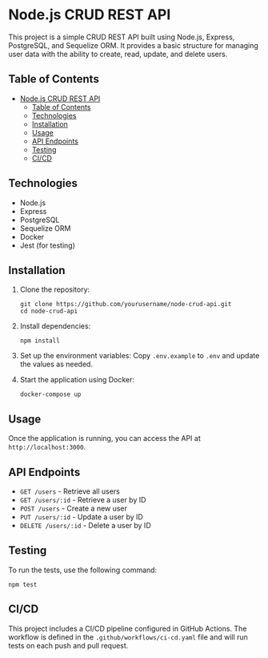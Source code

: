 # Node.js CRUD REST API

This project is a simple CRUD REST API built using Node.js, Express, PostgreSQL, and Sequelize ORM. It provides a basic structure for managing user data with the ability to create, read, update, and delete users.

## Table of Contents

- [Node.js CRUD REST API](#nodejs-crud-rest-api)
  - [Table of Contents](#table-of-contents)
  - [Technologies](#technologies)
  - [Installation](#installation)
  - [Usage](#usage)
  - [API Endpoints](#api-endpoints)
  - [Testing](#testing)
  - [CI/CD](#cicd)

## Technologies

- Node.js
- Express
- PostgreSQL
- Sequelize ORM
- Docker
- Jest (for testing)

## Installation

1. Clone the repository:
   ```
   git clone https://github.com/yourusername/node-crud-api.git
   cd node-crud-api
   ```

2. Install dependencies:
   ```
   npm install
   ```

3. Set up the environment variables:
   Copy `.env.example` to `.env` and update the values as needed.

4. Start the application using Docker:
   ```
   docker-compose up
   ```

## Usage

Once the application is running, you can access the API at `http://localhost:3000`.

## API Endpoints

- `GET /users` - Retrieve all users
- `GET /users/:id` - Retrieve a user by ID
- `POST /users` - Create a new user
- `PUT /users/:id` - Update a user by ID
- `DELETE /users/:id` - Delete a user by ID

## Testing

To run the tests, use the following command:
```
npm test
```

## CI/CD

This project includes a CI/CD pipeline configured in GitHub Actions. The workflow is defined in the `.github/workflows/ci-cd.yaml` file and will run tests on each push and pull request.